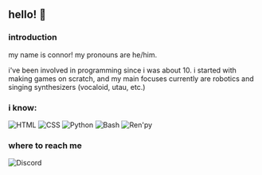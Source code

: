## hello! 👋

### introduction
my name is connor! my pronouns are he/him.

i've been involved in programming since i was about 10. i started with making games on scratch, and my main focuses currently are robotics and singing synthesizers (vocaloid, utau, etc.)

### i know:
![HTML](https://img.shields.io/badge/html-%23E34F26.svg?style=flat&logo=html5&logoColor=white)
![CSS](https://img.shields.io/badge/css-%231572B6.svg?style=flat&logo=css3&logoColor=white)
![Python](https://img.shields.io/badge/python-3670A0?style=flat&logo=python&logoColor=ffdd54)
![Bash](https://img.shields.io/badge/bash-%23121011.svg?style=flat&logo=gnu-bash&logoColor=white)
![Ren'py](https://img.shields.io/badge/ren'py-ff7f7f?style=flat&logo=renpy&logoColor=ffdd54)

### where to reach me
![Discord](https://img.shields.io/badge/connor%20the%20canoe%231787-%237289DA.svg?style=flat&logo=discord&logoColor=white)
